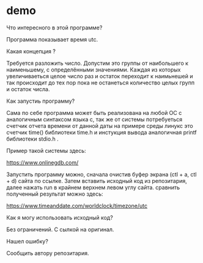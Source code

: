 # demo
Что интересного в этой программе?

Программа показывает время utc.

Какая концепция ?

Требуется разложить число. Допустим это группы от наибольшего к наименьшему, с определёнными значениями. Каждая из которых увеличиваеться целое число раз и остаток переходит к наимьнешей и так происходит до тех пор пока не останеться количество целых групп и остаток числа.

Как запустиь программу?

Сама по себе программа может быть реализована на любой ОС с аналогичным синтаксом языка с, так же от системы потребуеться счетчик отчета времени 
от данной даты на примере среды линукс это счетчик time() библиотеки time.h и инстукция вывода аналогичная printf  библиотеки stdio.h .

Пример такой системы здесь: 

https://www.onlinegdb.com/

Запустить программу можно, сначала очистив буфер экрана (ctl + a, ctl + d) сайта по ссылке.
Затем вставить исходный код из репозитария, далее нажать run в крайнем верхнем левом углу сайта.
сравнить полученный результат можно здесь:

https://www.timeanddate.com/worldclock/timezone/utc

Как я могу использовать исходный код?

Без ограничений.
С сылкой на оригинал.

Нашел ошибку?

Сообщить автору репозитария.

